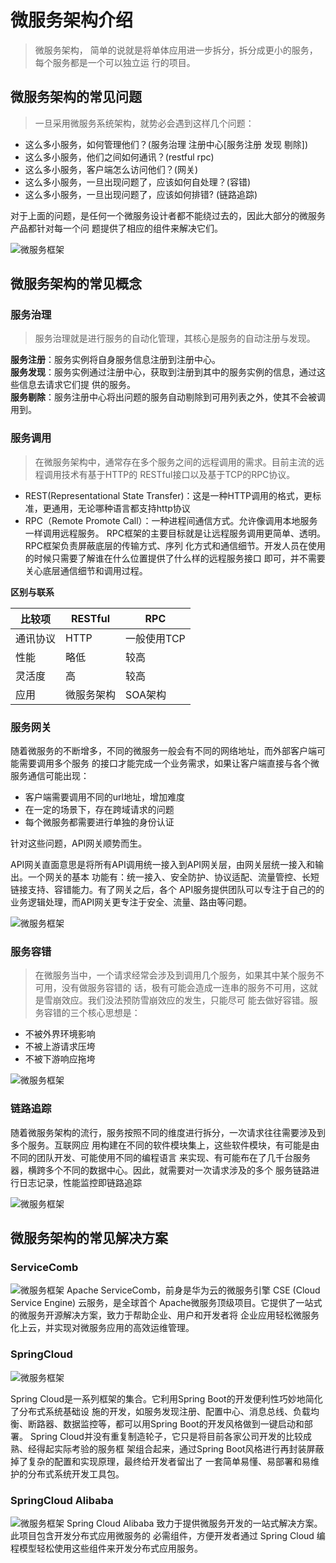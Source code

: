 # 微服务架构介绍

> 微服务架构， 简单的说就是将单体应用进一步拆分，拆分成更小的服务，每个服务都是一个可以独立运
行的项目。


## 微服务架构的常见问题
> 一旦采用微服务系统架构，就势必会遇到这样几个问题：

- 这么多小服务，如何管理他们？(服务治理 注册中心[服务注册 发现 剔除])
- 这么多小服务，他们之间如何通讯？(restful rpc)
- 这么多小服务，客户端怎么访问他们？(网关)
- 这么多小服务，一旦出现问题了，应该如何自处理？(容错)
- 这么多小服务，一旦出现问题了，应该如何排错? (链路追踪)

对于上面的问题，是任何一个微服务设计者都不能绕过去的，因此大部分的微服务产品都针对每一个问
题提供了相应的组件来解决它们。

![微服务框架](_image/微服务介绍.jpg)

## 微服务架构的常见概念

### 服务治理

> 服务治理就是进行服务的自动化管理，其核心是服务的自动注册与发现。

**服务注册**：服务实例将自身服务信息注册到注册中心。  
**服务发现**：服务实例通过注册中心，获取到注册到其中的服务实例的信息，通过这些信息去请求它们提
供的服务。  
**服务剔除**：服务注册中心将出问题的服务自动剔除到可用列表之外，使其不会被调用到。

### 服务调用
> 在微服务架构中，通常存在多个服务之间的远程调用的需求。目前主流的远程调用技术有基于HTTP的
RESTful接口以及基于TCP的RPC协议。

- REST(Representational State Transfer)：这是一种HTTP调用的格式，更标准，更通用，无论哪种语言都支持http协议
- RPC（Remote Promote Call）：一种进程间通信方式。允许像调用本地服务一样调用远程服务。
  RPC框架的主要目标就是让远程服务调用更简单、透明。RPC框架负责屏蔽底层的传输方式、序列
  化方式和通信细节。开发人员在使用的时候只需要了解谁在什么位置提供了什么样的远程服务接口
  即可，并不需要关心底层通信细节和调用过程。

**区别与联系**

| 比较项  | RESTful | RPC     |
|------|---------|---------|
| 通讯协议 | HTTP    | 一般使用TCP |
| 性能   | 略低      | 较高      |
| 灵活度  | 高       | 较高      |
| 应用   | 微服务架构   | SOA架构   |

### 服务网关

随着微服务的不断增多，不同的微服务一般会有不同的网络地址，而外部客户端可能需要调用多个服务
的接口才能完成一个业务需求，如果让客户端直接与各个微服务通信可能出现：

- 客户端需要调用不同的url地址，增加难度
- 在一定的场景下，存在跨域请求的问题
- 每个微服务都需要进行单独的身份认证

针对这些问题，API网关顺势而生。

API网关直面意思是将所有API调用统一接入到API网关层，由网关层统一接入和输出。一个网关的基本
功能有：统一接入、安全防护、协议适配、流量管控、长短链接支持、容错能力。有了网关之后，各个
API服务提供团队可以专注于自己的的业务逻辑处理，而API网关更专注于安全、流量、路由等问题。

![微服务框架](_image/网关.jpg)

### 服务容错

> 在微服务当中，一个请求经常会涉及到调用几个服务，如果其中某个服务不可用，没有做服务容错的
话，极有可能会造成一连串的服务不可用，这就是雪崩效应。我们没法预防雪崩效应的发生，只能尽可
能去做好容错。服务容错的三个核心思想是：

- 不被外界环境影响
- 不被上游请求压垮
- 不被下游响应拖垮

![微服务框架](_image/服务容错.jpg)

### 链路追踪

随着微服务架构的流行，服务按照不同的维度进行拆分，一次请求往往需要涉及到多个服务。互联网应
用构建在不同的软件模块集上，这些软件模块，有可能是由不同的团队开发、可能使用不同的编程语言
来实现、有可能布在了几千台服务器，横跨多个不同的数据中心。因此，就需要对一次请求涉及的多个
服务链路进行日志记录，性能监控即链路追踪

![微服务框架](_image/链路追踪.jpg)

## 微服务架构的常见解决方案

### ServiceComb

![微服务框架](_image/ServiceComb.jpg)
Apache ServiceComb，前身是华为云的微服务引擎 CSE (Cloud Service Engine) 云服务，是全球首个
Apache微服务顶级项目。它提供了一站式的微服务开源解决方案，致力于帮助企业、用户和开发者将
企业应用轻松微服务化上云，并实现对微服务应用的高效运维管理。

### SpringCloud

![微服务框架](_image/spring-cloud.jpg)

Spring Cloud是一系列框架的集合。它利用Spring Boot的开发便利性巧妙地简化了分布式系统基础设
施的开发，如服务发现注册、配置中心、消息总线、负载均衡、断路器、数据监控等，都可以用Spring
Boot的开发风格做到一键启动和部署。
Spring Cloud并没有重复制造轮子，它只是将目前各家公司开发的比较成熟、经得起实际考验的服务框
架组合起来，通过Spring Boot风格进行再封装屏蔽掉了复杂的配置和实现原理，最终给开发者留出了
一套简单易懂、易部署和易维护的分布式系统开发工具包。

### SpringCloud Alibaba

![微服务框架](_image/spring-cloud-alibaba.jpg)
Spring Cloud Alibaba 致力于提供微服务开发的一站式解决方案。此项目包含开发分布式应用微服务的
必需组件，方便开发者通过 Spring Cloud 编程模型轻松使用这些组件来开发分布式应用服务。